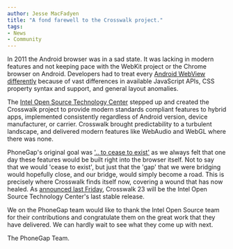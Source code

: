 ```yaml
---
author: Jesse MacFadyen
title: "A fond farewell to the Crosswalk project."
tags:
- News
- Community
---
```


In 2011 the Android browser was in a sad state. It was lacking in modern features and not keeping pace with the WebKit project or the Chrome browser on Android. Developers had to treat every [Android WebView differently](http://slides.com/html5test/the-android-browser) because of vast differences in available JavaScript APIs, CSS property syntax and support, and general layout anomalies.

The [Intel Open Source Technology Center](https://01.org/crosswalk-project) stepped up and created the Crosswalk project to provide modern standards compliant features to hybrid apps, implemented consistently regardless of Android version, device manufacturer, or carrier.  Crosswalk brought predictability to a turbulent landscape, and delivered modern features like WebAudio and WebGL where there was none.

PhoneGap's original goal was ['.. to cease to exist'](http://phonegap.com/blog/2012/05/09/phonegap-beliefs-goals-and-philosophy/) as we always felt that one day these features
would be built right into the browser itself. Not to say that we would 'cease to exist', but just that
the 'gap' that we were bridging would hopefully close, and our bridge, would simply become a road. This is precisely where Crosswalk finds itself now, covering a wound that has now healed.
As [announced last Friday](https://crosswalk-project.org/blog/crosswalk-final-release.html), Crosswalk 23 will be the Intel Open Source Technology Center's last stable release.

We on the PhoneGap team would like to thank the Intel Open Source team for their contributions and congratulate them on the great work that they have delivered. We can hardly wait to see what they come up with next.

The PhoneGap Team.
